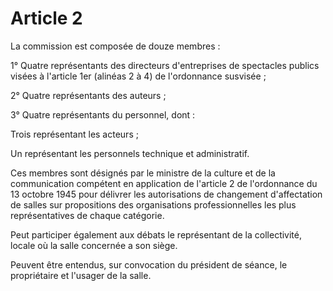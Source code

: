 # Article 2

La commission est composée de douze membres :

1° Quatre représentants des directeurs d'entreprises de spec­tacles publics visées à l'article 1er (alinéas 2 à 4) de l'ordonnance susvisée ;

2° Quatre représentants des auteurs ;

3° Quatre représentants du personnel, dont :

Trois représentant les acteurs ;

Un représentant les personnels technique et administratif.

Ces membres sont désignés par le ministre de la culture et de la communication compétent en application de l'article 2 de l'ordon­nance du 13 octobre 1945 pour délivrer les autorisations de chan­gement d'affectation de salles sur propositions des organisations professionnelles les plus représentatives de chaque catégorie.

Peut participer également aux débats le représentant de la collectivité, locale où la salle concernée a son siège.

Peuvent être entendus, sur convocation du président de séance, le propriétaire et l'usager de la salle.
